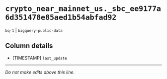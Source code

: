# `crypto_near_mainnet_us._sbc_ee9177a6d351478e85aed1b54abfad92`
`bq-1` | `bigquery-public-data`

## Column details
* [TIMESTAMP] `last_update`

-------------------------------------------------------------------------------
*Do not make edits above this line.*
